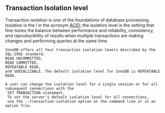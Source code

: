 ## Transaction Isolation level

Transaction isolation is one of the foundations of database processing. Isolation is the I in the acronym [ACID](https://dev.mysql.com/doc/refman/8.0/en/glossary.html#glos_acid); the isolation level is the setting that fine-tunes the balance between performance and reliability, consistency, and reproducibility of results when multiple transactions are making changes and performing queries at the same time.

```
InnoDB offers all four transaction isolation levels described by the SQL:1992 standard: 
READ UNCOMMITTED, 
READ COMMITTED, 
REPEATABLE READ, 
and SERIALIZABLE. The default isolation level for InnoDB is REPEATABLE READ.
```

```
A user can change the isolation level for a single session or for all subsequent connections with the
 SET TRANSACTION statement. 
 To set the server's default isolation level for all connections, 
 use the --transaction-isolation option on the command line or in an option file. 
```



